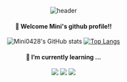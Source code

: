 <div align="center">
  
![header](https://capsule-render.vercel.app/api?type=rounded&height=150&color=f0f0f0&text=mini0428s%20World&fontColor=5194F0&animation=twinkling)
</div>

<div align="center">
  
#### 👋 Welcome Mini's github  profile!!

![Mini0428's GitHub stats](https://github-readme-stats.vercel.app/api?username=mini0428&show_icons=true&theme=transparent)
[![Top Langs](https://github-readme-stats.vercel.app/api/top-langs/?username=mini0428&layout=donut)](https://github.com/anuraghazra/github-readme-stats)

</div>

<div align="center">
  
#### 🌱 I’m currently learning ...
  
<img src="https://img.shields.io/badge/Unity-000000?style=flat-square&logo=Unity&logoColor=white"/> <img src="https://img.shields.io/badge/C%23-239120?style=flat-square&logo=CSharp&logoColor=white"/> <img src="https://img.shields.io/badge/GitHub-181717?style=flat-square&logo=GitHub&logoColor=white"/>

</div>

<!--
**mini0428/mini0428** is a ✨ _special_ ✨ repository because its `README.md` (this file) appears on your GitHub profile.

Here are some ideas to get you started:

- 🔭 I’m currently working on ...
- 🌱 I’m currently learning ...
- 👯 I’m looking to collaborate on ...
- 🤔 I’m looking for help with ...
- 💬 Ask me about ...
- 📫 How to reach me: ...
- 😄 Pronouns: ...
- ⚡ Fun fact: ...
-->
